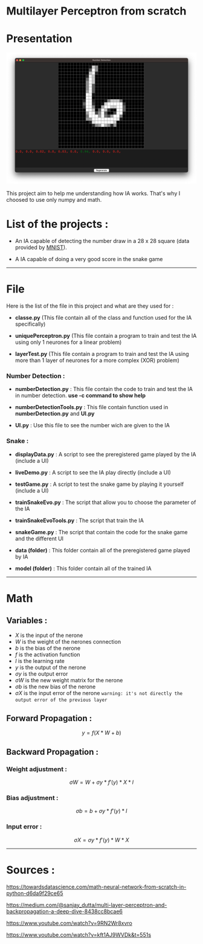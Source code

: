 # Multilayer Perceptron from scratch

# Presentation

![demo](./demo.png)

This project aim to help me understanding how IA works. That's why I choosed to use only numpy and math.

# List of the projects : 
 - An IA capable of detecting the number draw in a 28 x 28 square (data provided by [MNIST](https://en.wikipedia.org/wiki/MNIST_database)).

 - A IA capable of doing a very good score in the snake game

---
# File

Here is the list of the file in this project and what are they used for :

- **classe.py** (This file contain all of the class and function used for the IA specifically)

- **uniquePerceptron.py** (This file contain a program to train and test the IA using only 1 neurones for a linear problem)

- **layerTest.py** (This file contain a program to train and test the IA using more than 1 layer of neurones for a more complex (XOR) problem)

### Number Detection :
- **numberDetection.py** : This file contain the code to train and test the IA in number detection. **use -c command to show help**

- **numberDetectionTools.py** : This file contain function used in **numberDetection.py** and **UI.py**

- **UI.py** : Use this file to see the number wich are given to the IA

### Snake :

 - **displayData.py** : A script to see the preregistered game played by the IA (include a UI)

 - **liveDemo.py** : A script to see the IA play directly (include a UI)

 - **testGame.py** : A script to test the snake game by playing it yourself (include a UI)

 - **trainSnakeEvo.py** : The script that allow you to choose the parameter of the IA

 - **trainSnakeEvoTools.py** : The script that train the IA

 - **snakeGame.py** : The script that contain the code for the snake game and the different UI

 - **data (folder)** : This folder contain all of the preregistered game played by IA

 - **model (folder)** : This folder contain all of the trained IA

---
# Math

## Variables :
- $X$ is the input of the nerone
- $W$ is the weight of the nerones connection
- $b$ is the bias of the nerone
- $f$ is the activation function
- $l$ is the learning rate
- $y$ is the output of the nerone
- $\sigma y$ is the output error
- $\sigma W$ is the new weight matrix for the nerone
- $\sigma b$ is the new bias of the nerone
- $\sigma X$ is the input error of the nerone `warning: it's not directly the output error of the previous layer`

## Forward Propagation :
$$y = f(X*W+b)$$

## Backward Propagation : 
### Weight adjustment :
$$\sigma W = W + \sigma y * f'(y) * X * l$$

### Bias adjustment : 
$$\sigma b = b + \sigma y * f'(y) * l$$

### Input error :
$$\sigma X = \sigma y * f'(y) * W * X$$

---
# Sources :

https://towardsdatascience.com/math-neural-network-from-scratch-in-python-d6da9f29ce65

https://medium.com/@sanjay_dutta/multi-layer-perceptron-and-backpropagation-a-deep-dive-8438cc8bcae6

https://www.youtube.com/watch?v=9RN2Wr8xvro

https://www.youtube.com/watch?v=kft1AJ9WVDk&t=551s